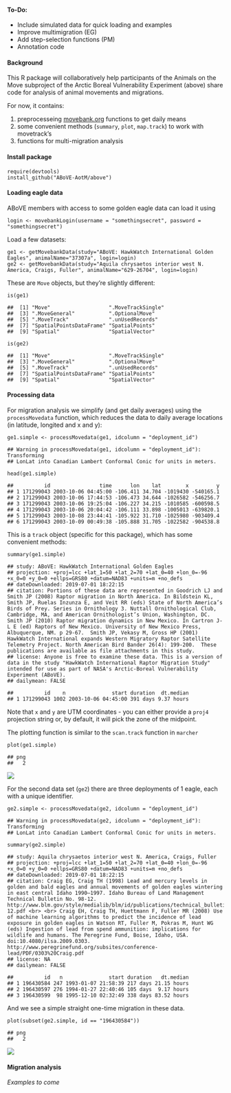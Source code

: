 #### To-Do:

-   Include simulated data for quick loading and examples
-   Improve multimigration (EG)
-   Add step-selection functions (PM)
-   Annotation code

#### Background

This R package will collaboratively help participants of the Animals on
the Move subproject of the Arctic Boreal Vulnerability Experiment
(above) share code for analysis of animal movements and migrations.

For now, it contains:

1.  preprocesseing [movebank.org]() functions to get daily means
2.  some convenient methods (`summary`, `plot`, `map.track`) to work
    with movetrack’s
3.  functions for multi-migration analysis

#### Install package

    require(devtools)
    install_github("ABoVE-AotM/above")

#### Loading eagle data

ABoVE members with access to some golden eagle data can load it using

    login <- movebankLogin(username = "somethingsecret", password = "somethingsecret")

Load a few datasets:

    ge1 <- getMovebankData(study="ABoVE: HawkWatch International Golden Eagles", animalName="37307a", login=login)
    ge2 <- getMovebankData(study="Aquila chrysaetos interior west N. America, Craigs, Fuller", animalName="629-26704", login=login) 

These are `Move` objects, but they’re slightly different:

    is(ge1)

    ##  [1] "Move"                   ".MoveTrackSingle"      
    ##  [3] ".MoveGeneral"           ".OptionalMove"         
    ##  [5] ".MoveTrack"             ".unUsedRecords"        
    ##  [7] "SpatialPointsDataFrame" "SpatialPoints"         
    ##  [9] "Spatial"                "SpatialVector"

    is(ge2)

    ##  [1] "Move"                   ".MoveTrackSingle"      
    ##  [3] ".MoveGeneral"           ".OptionalMove"         
    ##  [5] ".MoveTrack"             ".unUsedRecords"        
    ##  [7] "SpatialPointsDataFrame" "SpatialPoints"         
    ##  [9] "Spatial"                "SpatialVector"

#### Processing data

For migration analysis we simplify (and get daily averages) using the
`processMovedata` function, which reduces the data to daily average
locations (in latitude, longited and x and y):

    ge1.simple <- processMovedata(ge1, idcolumn = "deployment_id")

    ## Warning in processMovedata(ge1, idcolumn = "deployment_id"): Transforming
    ## LonLat into Canadian Lambert Conformal Conic for units in meters.

    head(ge1.simple)

    ##          id                time      lon    lat        x         y
    ## 1 171299043 2003-10-06 04:45:00 -106.411 34.704 -1019430 -540165.1
    ## 2 171299043 2003-10-06 17:44:53 -106.473 34.644 -1026582 -546256.7
    ## 3 171299043 2003-10-06 19:25:04 -106.227 34.215 -1010585 -600598.5
    ## 4 171299043 2003-10-06 20:04:42 -106.111 33.898 -1005013 -639820.1
    ## 5 171299043 2003-10-08 23:44:41 -105.922 31.710 -1025980 -903409.4
    ## 6 171299043 2003-10-09 00:49:38 -105.888 31.705 -1022582 -904538.8

This is a `track` object (specific for this package), which has some
convenient methods:

    summary(ge1.simple)

    ## study: ABoVE: HawkWatch International Golden Eagles
    ## projection: +proj=lcc +lat_1=50 +lat_2=70 +lat_0=40 +lon_0=-96 +x_0=0 +y_0=0 +ellps=GRS80 +datum=NAD83 +units=m +no_defs
    ## dateDownloaded: 2019-07-01 18:22:15
    ## citation: Portions of these data are represented in Goodrich LJ and Smith JP (2008) Raptor migration in North America. In Bildstein KL, Smith JP, Ruelas Inzunza E, and Veit RR (eds) State of North America’s Birds of Prey. Series in Ornithology 3. Nuttall Ornithological Club, Cambridge, MA, and American Ornithologist’s Union, Washington, DC.  Smith JP (2010) Raptor migration dynamics in New Mexico. In Cartron J-L E (ed) Raptors of New Mexico. University of New Mexico Press, Albuquerque, NM. p 29-67.  Smith JP, Vekasy M, Gross HP (2001) HawkWatch International expands Western Migratory Raptor Satellite Telemetry Project. North American Bird Bander 26(4): 199-200.  These publications are available as file attachments in this study.
    ## license: Anyone is free to examine these data. This is a version of data in the study "HawkWatch International Raptor Migration Study" intended for use as part of NASA's Arctic-Boreal Vulnerability Experiment (ABoVE).
    ## dailymean: FALSE

    ##          id    n               start duration  dt.median
    ## 1 171299043 1002 2003-10-06 04:45:00 391 days 9.37 hours

Note that `x` and `y` are UTM coordinates - you can either provide a
`proj4` projection string or, by default, it will pick the zone of the
midpoint.

The plotting function is similar to the `scan.track` function in
`marcher`

    plot(ge1.simple)

    ## png 
    ##   2

![](%22c:/eli/sandbox/plots/ge1.png%22)

For the second data set (`ge2`) there are three deployments of 1 eagle,
each with a unique identifier.

    ge2.simple <- processMovedata(ge2, idcolumn = "deployment_id")

    ## Warning in processMovedata(ge2, idcolumn = "deployment_id"): Transforming
    ## LonLat into Canadian Lambert Conformal Conic for units in meters.

    summary(ge2.simple)

    ## study: Aquila chrysaetos interior west N. America, Craigs, Fuller
    ## projection: +proj=lcc +lat_1=50 +lat_2=70 +lat_0=40 +lon_0=-96 +x_0=0 +y_0=0 +ellps=GRS80 +datum=NAD83 +units=m +no_defs
    ## dateDownloaded: 2019-07-01 18:22:15
    ## citation: Craig EG, Craig TH (1998) Lead and mercury levels in golden and bald eagles and annual movements of golden eagles wintering in east central Idaho 1990–1997. Idaho Bureau of Land Management Technical Bulletin No. 98-12. http://www.blm.gov/style/medialib/blm/id/publications/technical_bulletins.Par.18405.File.dat/TB_98-12.pdf <br> <br> Craig EH, Craig TH, Huettmann F, Fuller MR (2008) Use of machine learning algorithms to predict the incidence of lead exposure in golden eagles in Watson RT, Fuller M, Pokras M, Hunt WG (eds) Ingestion of lead from spend ammunition: implications for wildlife and humans. The Peregrine Fund, Boise, Idaho, USA. doi:10.4080/ilsa.2009.0303. http://www.peregrinefund.org/subsites/conference-lead/PDF/0303%20Craig.pdf
    ## license: NA
    ## dailymean: FALSE

    ##          id   n               start duration   dt.median
    ## 1 196430584 247 1993-01-07 21:58:39 217 days 21.15 hours
    ## 2 196430597 276 1994-01-27 22:40:46 105 days  9.17 hours
    ## 3 196430599  98 1995-12-10 02:32:49 338 days 83.52 hours

And we see a simple straight one-time migration in these data.

    plot(subset(ge2.simple, id == "196430584"))

    ## png 
    ##   2

![](%22c:/eli/sandbox/plots/ge2.png%22)

#### Migration analysis

*Examples to come*
